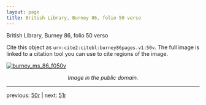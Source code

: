```yaml
---
layout: page
title: British Library, Burney 86, folio 50 verso
---
```


British Library, Burney 86, folio 50 verso

Cite this object as `urn:cite2:citebl:burney86pages.v1:50v`.  The full image is linked to a citation tool you can use to cite regions of the image.

[![burney_ms_86_f050v](http://www.homermultitext.org/iipsrv?IIIF=/project/homer/pyramidal/deepzoom/citebl/burney86imgs/v1/burney_ms_86_f050v.tif/full/800,/0/default.jpg)](http://www.homermultitext.org/ict2/?urn=urn:cite2:citebl:burney86imgs.v1:burney_ms_86_f050v) 

<p style="text-align: center; font-style: italic;">Image in the public domain.</p>

---

previous: [50r](../50r/) | next: [51r](../51r/)